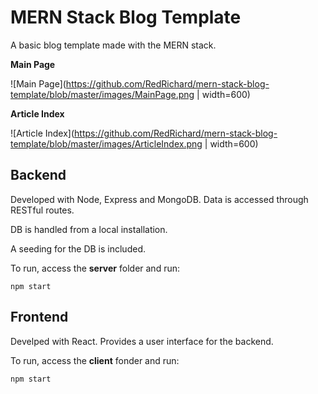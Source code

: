 # MERN Stack Blog Template

A basic blog template made with the MERN stack.

**Main Page**

![Main Page](https://github.com/RedRichard/mern-stack-blog-template/blob/master/images/MainPage.png | width=600)

**Article Index**

![Article Index](https://github.com/RedRichard/mern-stack-blog-template/blob/master/images/ArticleIndex.png | width=600)

## Backend

Developed with Node, Express and MongoDB.
Data is accessed through RESTful routes.

DB is handled from a local installation.

A seeding for the DB is included.

To run, access the **server** folder and run:

    npm start

## Frontend

Develped with React.
Provides a user interface for the backend.

To run, access the **client** fonder and run:

    npm start
